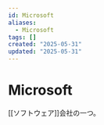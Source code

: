 ```yaml
---
id: Microsoft
aliases:
  - Microsoft
tags: []
created: "2025-05-31"
updated: "2025-05-31"
---
```


# Microsoft

[[ソフトウェア]]会社の一つ。
